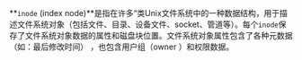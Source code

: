 **`inode` (index node)**是指在许多“类Unix文件系统中的一种数据结构，用于描述文件系统对象（包括文件、目录、设备文件、socket、管道等）。每个`inode`保存了文件系统对象数据的属性和磁盘块位置。文件系统对象属性包含了各种元数据（如：最后修改时间） ，也包含用户组（owner ）和权限数据。